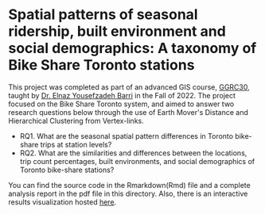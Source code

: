 # Spatial patterns of seasonal ridership, built environment and social demographics: A taxonomy of Bike Share Toronto stations

This project was completed as part of an advanced GIS course, [GGRC30](https://utsc.calendar.utoronto.ca/course/ggrc30h3), taught by [Dr. Elnaz Yousefzadeh Barri](https://elnazyousefzadeh.com/) in the Fall of 2022. The project focused on the Bike Share Toronto system, and aimed to answer two research questions below through the use of Earth Mover's Distance and Hierarchical Clustering from Vertex-links.
-	RQ1. What are the seasonal spatial pattern differences in Toronto bike-share trips at station levels?
-	RQ2. What are the similarities and differences between the locations, trip count percentages, built environments, and social demographics of Toronto bike-share stations?

You can find the source code in the Rmarkdown(Rmd) file and a complete analysis report in the pdf file in this directory. Also, there is an interactive results visualization hosted [here](https://zehuiyin.github.io/Toronto_Bike_Share_Web_Map/).
